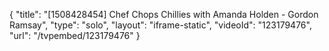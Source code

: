 {
    "title": "[1508428454] Chef Chops Chillies with Amanda Holden - Gordon Ramsay",
    "type": "solo",
    "layout": "iframe-static",
    "videoId": "123179476",
    "url": "\/tvpembed\/123179476"
}